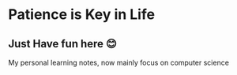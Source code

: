 # Patience is Key in Life 
## Just Have fun here 😊
My personal learning notes, now mainly focus on computer science
